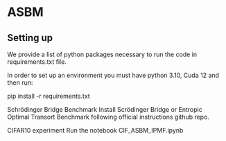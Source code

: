 # ASBM
## Setting up
We provide a list of python packages necessary to run the code in requirements.txt file.

In order to set up an environment you must have python 3.10, Cuda 12 and then run:

pip install -r requirements.txt

Schrödinger Bridge Benchmark
Install Scrödinger Bridge or Entropic Optimal Transort Benchmark following official instructions github repo.

CIFAR10 experiment
Run the notebook CIF_ASBM_IPMF.ipynb
